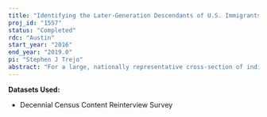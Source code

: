 ```yaml
---
title: "Identifying the Later-Generation Descendants of U.S. Immigrants"
proj_id: "1557"
status: "Completed"
rdc: "Austin"
start_year: "2016"
end_year: "2019.0"
pi: "Stephen J Trejo"
abstract: "For a large, nationally representative cross-section of individuals, the 1990 Census Content Reinterview Survey (1990 CRS) collects unique and valuable information on the national origins of the respondents’ ancestors. With this information, immigrant generation and national origins can be directly and precisely assigned for each respondent, based on the countries of birth of the respondent’s ancestors, even for those respondents whose families have lived in the United States for two or more generations. This project uses the 1990 CRS data to determine the accuracy of standard methods for identifying the later-generation descendants of immigrants and to investigate whether the more precise information available in the CRS changes inferences about the long-term socioeconomic integration of important national origin groups. The 1990 CRS data are ideal for evaluating the potential deficiencies of current methods and improving our understanding of the long-term integration of immigrant groups. "
---
```


**Datasets Used:**

  - Decennial Census Content Reinterview Survey 

